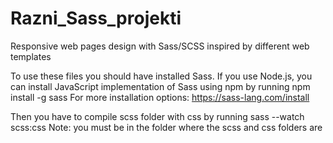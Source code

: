# Razni_Sass_projekti
Responsive web pages design with Sass/SCSS inspired by different web templates

To use these files you should have installed Sass.
If you use Node.js, you can install JavaScript implementation of Sass using npm by running 
npm install -g sass
For  more installation options: https://sass-lang.com/install

Then you have to compile scss folder with css by running
sass --watch scss:css
Note: you must be in the folder where the scss and css folders are
